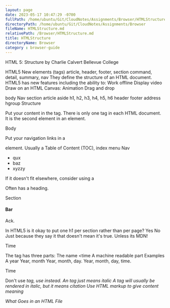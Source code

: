 ```yaml
---
layout: page
date: 2023-05-17 10:47:29 -0700
fullPath: /home/ubuntu/Git/CloudNotes/Assignments/Browser/HTMLStructure.md
directoryPath: /home/ubuntu/Git/CloudNotes/Assignments/Browser
fileName: HTMLStructure.md
relativePath: /Browser/HTMLStructure.md
title: HTMLStructure
directoryName: Browser
category : browser-guide
---
```


HTML 5: Structure
by Charlie Calvert
Bellevue College

HTML5
New elements (tags)
article, header, footer, section
command, detail, summary, nav
They define the structure of an HTML document.
HTML5 has new features including the ability to:
Work offline
Display video
Draw on an HTML Canvas: Animation
Drag and drop


body
Nav
section
article
aside
h1, h2, h3, h4, h5, h6
header
footer
address
hgroup
Structure

Put your content in the <body> tag.
There is only one <body> tag in each HTML document.
It is the second element in an <html> element.

Body

<html>
<body>
</body>
<html>

Put your navigation links in a <nav> element.
Usually a
Table of Content (TOC), 
index 
menu
Nav
<nav>
  <ul>
    <li>qux</li>
    <li>baz</li>
    <li>xyzzy</li>
  </ul>
</nav>

If it doesn't fit elsewhere, consider using a <section>
Often has a heading.

Section
<section>
  <h1>Bar</h1>
  <p>Ack.</p>
</section>
In HTML5 is it okay to put one h1 per section rather than per page?
Yes
No
Just because they say it that doesn't mean it's true.
Unless its MDN! 



Time

The tag has three parts:
The name <time
A machine readable part
Examples
<time datetime="2013"> A year
<time datetime="2013-02"> Year, month
<time datetime="2013-02-01"> Year, month, day.
<time datetime="2013-02-01 9:00"> Year, month, day, time.

Time

Don't use <i> tag, use <cite> instead.
An <i> tag just means italic
A <cite> tag will usually be rendered in italic, but it means citation
Use HTML markup to give content meaning
	

What Goes in an HTML File
